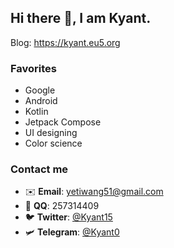 ## Hi there 👋, I am Kyant.

Blog: https://kyant.eu5.org

### Favorites

- Google
- Android
- Kotlin
- Jetpack Compose
- UI designing
- Color science

### Contact me

- ✉️ **Email**: yetiwang51@gmail.com
- 🐧 **QQ**: 257314409
- 🐦 **Twitter**: [@Kyant15](https://twitter.com/Kyant15)
- 🛩️ **Telegram**: [@Kyant0](https://t.me/Kyant0)
